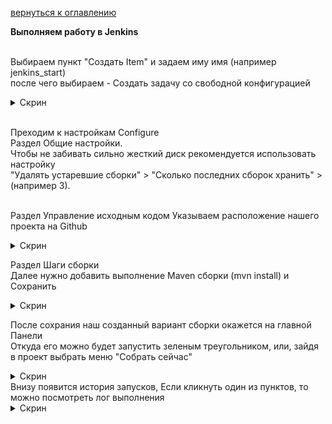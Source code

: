 <a href="/README.md">вернуться к оглавлению</a>

<b>Выполняем работу в Jenkins</b> <br><br>

Выбираем пункт "Создать Item" и задаем иму имя (например jenkins_start) <br>
после чего выбираем - Создать задачу со свободной конфигурацией<br>
<details>
<summary>Скрин</summary>
<img src="new_job.png" alt=""/>
</details> <br>

Преходим к настройкам Configure<br>
Раздел Общие настройки.<br>
Чтобы не забивать сильно жесткий диск рекомендуется использовать настройку<br>
"Удалять устаревшие сборки" > "Сколько последних сборок хранить" > (например 3).<br><br>

Раздел Управление исходным кодом
Указываем расположение нашего проекта на Github
<details>
<summary>Скрин</summary>
<img src="git.png" alt=""/>
</details> 

Раздел Шаги сборки <br>
Далее нужно добавить выполнение Maven сборки (mvn install)
и Сохранить
<details>
<summary>Скрин</summary>
<img src="mvn.png" alt=""/>
</details> 

После сохрания наш созданный вариант сборки окажется на главной Панели <br>
Откуда его можно будет запустить зеленым треугольником, 
или, зайдя в проект выбрать меню "Собрать сейчас"
<details>
<summary>Скрин</summary>
<img src="build.png" alt=""/>
</details> 
Внизу появится история запусков, Если кликнуть один из пунктов,
то можно посмотреть лог выполнения
<details>
<summary>Скрин</summary>
<img src="history.png" alt=""/>
</details>